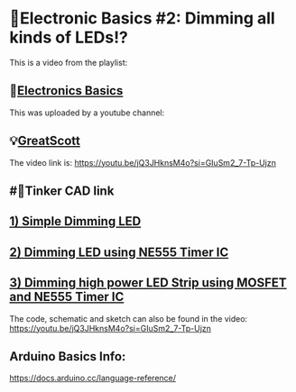 # 🎲Electronic Basics #2: Dimming all kinds of LEDs!?

This is a video from the playlist:

🔌[Electronics Basics](https://youtube.com/playlist?list=PLAROrg3NQn7cyu01HpOv5BWo217XWBZu0&si=VdLCcgqE9h_50k6p)
-
This was uploaded by a youtube channel:

💡[GreatScott](https://youtube.com/@greatscottlab?si=hlbHd8CvzHosgsCy)
-
The video link is: 
https://youtu.be/jQ3JHknsM4o?si=GIuSm2_7-Tp-Ujzn

#🍎Tinker CAD link
-
[1) Simple Dimming LED](https://www.tinkercad.com/things/kyTZ6RSiEWP-dimming-led)
-
[2) Dimming LED using NE555 Timer IC]()
-
[3) Dimming high power LED Strip using MOSFET and NE555 Timer IC]()
-


The code, schematic and sketch can also be found in the video: https://youtu.be/jQ3JHknsM4o?si=GIuSm2_7-Tp-Ujzn

Arduino Basics Info: 
-
https://docs.arduino.cc/language-reference/
